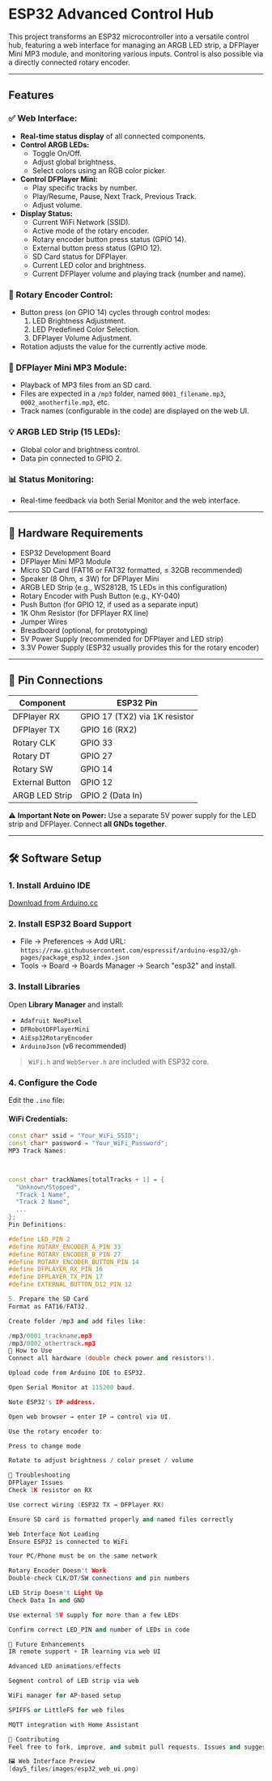 # ESP32 Advanced Control Hub

This project transforms an ESP32 microcontroller into a versatile control hub, featuring a web interface for managing an ARGB LED strip, a DFPlayer Mini MP3 module, and monitoring various inputs. Control is also possible via a directly connected rotary encoder.

---

## Features

### ✅ Web Interface:
- **Real-time status display** of all connected components.
- **Control ARGB LEDs:**
  - Toggle On/Off.
  - Adjust global brightness.
  - Select colors using an RGB color picker.
- **Control DFPlayer Mini:**
  - Play specific tracks by number.
  - Play/Resume, Pause, Next Track, Previous Track.
  - Adjust volume.
- **Display Status:**
  - Current WiFi Network (SSID).
  - Active mode of the rotary encoder.
  - Rotary encoder button press status (GPIO 14).
  - External button press status (GPIO 12).
  - SD Card status for DFPlayer.
  - Current LED color and brightness.
  - Current DFPlayer volume and playing track (number and name).

### 🔄 Rotary Encoder Control:
- Button press (on GPIO 14) cycles through control modes:
  1. LED Brightness Adjustment.
  2. LED Predefined Color Selection.
  3. DFPlayer Volume Adjustment.
- Rotation adjusts the value for the currently active mode.

### 🎵 DFPlayer Mini MP3 Module:
- Playback of MP3 files from an SD card.
- Files are expected in a `/mp3` folder, named `0001_filename.mp3`, `0002_anotherfile.mp3`, etc.
- Track names (configurable in the code) are displayed on the web UI.

### 💡 ARGB LED Strip (15 LEDs):
- Global color and brightness control.
- Data pin connected to GPIO 2.

### 📊 Status Monitoring:
- Real-time feedback via both Serial Monitor and the web interface.

---

## 🔌 Hardware Requirements

- ESP32 Development Board  
- DFPlayer Mini MP3 Module  
- Micro SD Card (FAT16 or FAT32 formatted, ≤ 32GB recommended)  
- Speaker (8 Ohm, ≤ 3W) for DFPlayer Mini  
- ARGB LED Strip (e.g., WS2812B, 15 LEDs in this configuration)  
- Rotary Encoder with Push Button (e.g., KY-040)  
- Push Button (for GPIO 12, if used as a separate input)  
- 1K Ohm Resistor (for DFPlayer RX line)  
- Jumper Wires  
- Breadboard (optional, for prototyping)  
- 5V Power Supply (recommended for DFPlayer and LED strip)  
- 3.3V Power Supply (ESP32 usually provides this for the rotary encoder)

---

## 🧭 Pin Connections

| Component          | ESP32 Pin        |
|-------------------|------------------|
| DFPlayer RX       | GPIO 17 (TX2) via 1K resistor |
| DFPlayer TX       | GPIO 16 (RX2)     |
| Rotary CLK        | GPIO 33           |
| Rotary DT         | GPIO 27           |
| Rotary SW         | GPIO 14           |
| External Button   | GPIO 12           |
| ARGB LED Strip    | GPIO 2 (Data In)  |

⚠️ **Important Note on Power:** Use a separate 5V power supply for the LED strip and DFPlayer. Connect **all GNDs together**.

---

## 🛠️ Software Setup

### 1. Install Arduino IDE
[Download from Arduino.cc](https://www.arduino.cc/)

### 2. Install ESP32 Board Support
- File → Preferences → Add URL:  
  `https://raw.githubusercontent.com/espressif/arduino-esp32/gh-pages/package_esp32_index.json`
- Tools → Board → Boards Manager → Search "esp32" and install.

### 3. Install Libraries
Open **Library Manager** and install:
- `Adafruit NeoPixel`
- `DFRobotDFPlayerMini`
- `AiEsp32RotaryEncoder`
- `ArduinoJson` (v6 recommended)

> `WiFi.h` and `WebServer.h` are included with ESP32 core.

### 4. Configure the Code
Edit the `.ino` file:

#### WiFi Credentials:
```cpp
const char* ssid = "Your_WiFi_SSID";
const char* password = "Your_WiFi_Password";
MP3 Track Names:



const char* trackNames[totalTracks + 1] = {
  "Unknown/Stopped",
  "Track 1 Name",
  "Track 2 Name",
  ...
};
Pin Definitions:

#define LED_PIN 2
#define ROTARY_ENCODER_A_PIN 33
#define ROTARY_ENCODER_B_PIN 27
#define ROTARY_ENCODER_BUTTON_PIN 14
#define DFPLAYER_RX_PIN 16
#define DFPLAYER_TX_PIN 17
#define EXTERNAL_BUTTON_D12_PIN 12

5. Prepare the SD Card
Format as FAT16/FAT32.

Create folder /mp3 and add files like:

/mp3/0001_trackname.mp3
/mp3/0002_othertrack.mp3
🚀 How to Use
Connect all hardware (double check power and resistors!).

Upload code from Arduino IDE to ESP32.

Open Serial Monitor at 115200 baud.

Note ESP32's IP address.

Open web browser → enter IP → control via UI.

Use the rotary encoder to:

Press to change mode

Rotate to adjust brightness / color preset / volume

🧩 Troubleshooting
DFPlayer Issues
Check 1K resistor on RX

Use correct wiring (ESP32 TX → DFPlayer RX)

Ensure SD card is formatted properly and named files correctly

Web Interface Not Loading
Ensure ESP32 is connected to WiFi

Your PC/Phone must be on the same network

Rotary Encoder Doesn't Work
Double-check CLK/DT/SW connections and pin numbers

LED Strip Doesn't Light Up
Check Data In and GND

Use external 5V supply for more than a few LEDs

Confirm correct LED_PIN and number of LEDs in code

🌱 Future Enhancements
IR remote support + IR learning via web UI

Advanced LED animations/effects

Segment control of LED strip via web

WiFi manager for AP-based setup

SPIFFS or LittleFS for web files

MQTT integration with Home Assistant

🤝 Contributing
Feel free to fork, improve, and submit pull requests. Issues and suggestions are welcome!

🖼️ Web Interface Preview
(day5_files/images/esp32_web_ui.png)